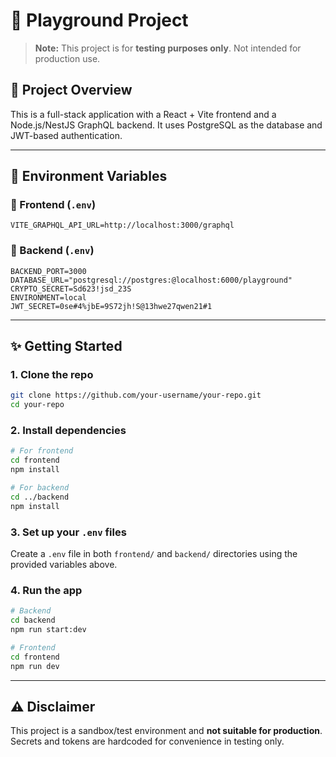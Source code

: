 # 🚧 Playground Project

> **Note:** This project is for **testing purposes only**. Not intended for production use.

## 💠 Project Overview

This is a full-stack application with a React + Vite frontend and a Node.js/NestJS GraphQL backend. It uses PostgreSQL as the database and JWT-based authentication.

---

## 💪 Environment Variables

### 🔹 Frontend (`.env`)

```
VITE_GRAPHQL_API_URL=http://localhost:3000/graphql
```

### 🔸 Backend (`.env`)

```
BACKEND_PORT=3000
DATABASE_URL="postgresql://postgres:@localhost:6000/playground"
CRYPTO_SECRET=Sd623!jsd_23S
ENVIRONMENT=local
JWT_SECRET=0se#4%jbE=9S72jh!S@13hwe27qwen21#1
```

---

## ✨ Getting Started

### 1. Clone the repo

```bash
git clone https://github.com/your-username/your-repo.git
cd your-repo
```

### 2. Install dependencies

```bash
# For frontend
cd frontend
npm install

# For backend
cd ../backend
npm install
```

### 3. Set up your `.env` files

Create a `.env` file in both `frontend/` and `backend/` directories using the provided variables above.

### 4. Run the app

```bash
# Backend
cd backend
npm run start:dev

# Frontend
cd frontend
npm run dev
```

---

## ⚠️ Disclaimer

This project is a sandbox/test environment and **not suitable for production**. Secrets and tokens are hardcoded for convenience in testing only.
